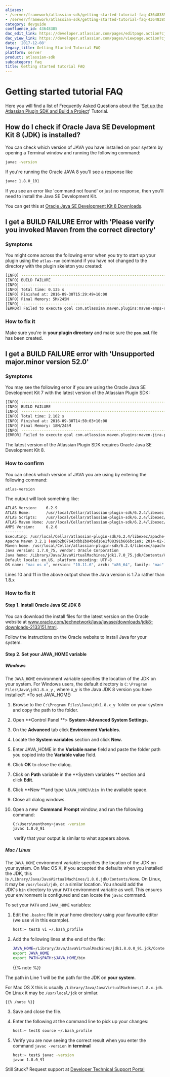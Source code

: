 ```yaml
---
aliases:
- /server/framework/atlassian-sdk/getting-started-tutorial-faq-43648385.html
- /server/framework/atlassian-sdk/getting-started-tutorial-faq-43648385.md
category: devguide
confluence_id: 43648385
dac_edit_link: https://developer.atlassian.com/pages/editpage.action?cjm=wozere&pageId=43648385
dac_view_link: https://developer.atlassian.com/pages/viewpage.action?cjm=wozere&pageId=43648385
date: '2017-12-08'
legacy_title: Getting Started Tutorial FAQ
platform: server
product: atlassian-sdk
subcategory: faq
title: Getting started tutorial FAQ
---
```

# Getting started tutorial FAQ

Here you will find a list of Frequently Asked Questions about the '[Set up the Atlassian Plugin SDK and Build a Project](/server/framework/atlassian-sdk/set-up-the-atlassian-plugin-sdk-and-build-a-project)' Tutorial.

## How do I check if Oracle Java SE Development Kit 8 (JDK) is installed?

You can check which version of JAVA you have installed on your system by opening a Terminal window and running the following command:

``` bash
javac -version
```

If you're running the Oracle JAVA 8 you'll see a response like 

``` bash
javac 1.8.0_101
```

If you see an error like 'command not found' or just no response, then you'll need to install the Java SE Development Kit.  

You can get this at <a href="http://www.oracle.com/technetwork/java/javase/downloads/jdk8-downloads-2133151.html" class="external-link">Oracle Java SE Development Kit 8 Downloads</a>.

## I get a BUILD FAILURE Error with 'Please verify you invoked Maven from the correct directory'

### Symptoms

You might come across the following error when you try to start up your plugin using the `atlas-run` command if you have not changed to the directory with the plugin skeleton you created:

``` bash
[INFO] ------------------------------------------------------------------------
[INFO] BUILD FAILURE
[INFO] ------------------------------------------------------------------------
[INFO] Total time: 0.135 s
[INFO] Finished at: 2016-09-30T15:29:49+10:00
[INFO] Final Memory: 5M/245M
[INFO] ------------------------------------------------------------------------
[ERROR] Failed to execute goal com.atlassian.maven.plugins:maven-amps-dispatcher-plugin:6.2.6:run (default-cli): Goal requires a project to execute but there is no POM in this directory (/Users/mpaisley/Test). Please verify you invoked Maven from the correct directory. -> [Help 1]
```

### How to fix it

Make sure you're in **your plugin directory** and make sure the **`pom.xml`** file has been created. 

## I get a BUILD FAILURE error with 'Unsupported major.minor version 52.0'

### Symptoms

You may see the following error if you are using the Oracle Java SE Development Kit 7 with the latest version of the Atlassian Plugin SDK:

``` bash
[INFO] ------------------------------------------------------------------------
[INFO] BUILD FAILURE
[INFO] ------------------------------------------------------------------------
[INFO] Total time: 2.102 s
[INFO] Finished at: 2016-09-30T14:50:03+10:00
[INFO] Final Memory: 18M/245M
[INFO] ------------------------------------------------------------------------
[ERROR] Failed to execute goal com.atlassian.maven.plugins:maven-jira-plugin:6.2.9-SNAPSHOT:compress-resources (default-compress-resources) on project myPlugin: Execution default-compress-resources of goal com.atlassian.maven.plugins:maven-jira-plugin:6.2.9-SNAPSHOT:compress-resources failed: Unable to load the mojo 'compress-resources' in the plugin 'com.atlassian.maven.plugins:maven-jira-plugin:6.2.9-SNAPSHOT' due to an API incompatibility: org.codehaus.plexus.component.repository.exception.ComponentLookupException: com/atlassian/maven/plugins/jira/JiraCompressResourcesMojo : Unsupported major.minor version 52.0
```

The latest version of the Atlassian Plugin SDK requires Oracle Java SE Development Kit 8.  

### How to confirm

You can check which version of JAVA you are using by entering the following command:

``` bash
atlas-version
```

The output will look something like:

``` bash
ATLAS Version:    6.2.9
ATLAS Home:       /usr/local/Cellar/atlassian-plugin-sdk/6.2.4/libexec
ATLAS Scripts:    /usr/local/Cellar/atlassian-plugin-sdk/6.2.4/libexec/bin
ATLAS Maven Home: /usr/local/Cellar/atlassian-plugin-sdk/6.2.4/libexec/apache-maven-3.2.1
AMPS Version:     6.2.6
--------
Executing: /usr/local/Cellar/atlassian-plugin-sdk/6.2.4/libexec/apache-maven-3.2.1/bin/mvn --version -gs /usr/local/Cellar/atlassian-plugin-sdk/6.2.4/libexec/apache-maven-3.2.1/conf/settings.xml
Apache Maven 3.2.1 (ea8b2b07643dbb1b84b6d16e1f08391b666bc1e9; 2014-02-15T04:37:52+10:00)
Maven home: /usr/local/Cellar/atlassian-plugin-sdk/6.2.4/libexec/apache-maven-3.2.1
Java version: 1.7.0_75, vendor: Oracle Corporation
Java home: /Library/Java/JavaVirtualMachines/jdk1.7.0_75.jdk/Contents/Home/jre
Default locale: en_US, platform encoding: UTF-8
OS name: "mac os x", version: "10.11.6", arch: "x86_64", family: "mac"
```

Lines 10 and 11 in the above output show the Java version is 1.7.x rather than 1.8.x

### How to fix it

#### Step 1. Install Oracle Java SE JDK 8

You can download the install files for the latest version on the Oracle website at <a href="http://www.oracle.com/technetwork/java/javase/downloads/jdk8-downloads-2133151.html" class="uri external-link">www.oracle.com/technetwork/java/javase/downloads/jdk8-downloads-2133151.html</a>.

Follow the instructions on the Oracle website to install Java for your system. 

#### Step 2. Set your JAVA\_HOME variable

##### Windows 

The `JAVA_HOME` environment variable specifies the location of the JDK on your system. For Windows users, the default directory is `C:\Program Files\Java\jdk1.8.x_y` , where x\_y is the Java JDK 8 version you have installed*. *To set JAVA\_HOME:

1.  Browse to the `C:\Program Files\Java\jdk1.8.x_y `folder on your system and copy the path to the folder.
2.  Open **Control Panel **&gt; **System**&gt;**Advanced System Settings.**
3.  On the **Advanced** tab click **Environment Variables.**
4.  Locate the **System variables** section and click **New.**
5.  Enter JAVA\_HOME in the **Variable name** field and paste the folder path you copied into the **Variable value** field.
6.  Click **OK** to close the dialog.
7.  Click on **Path** variable in the **System variables ** section and click **Edit**. 
8.  Click **New **and type `%JAVA_HOME%\bin `in the available space.
9.  Close all dialog windows.
10. Open a new  **Command Prompt** window, and run the following command:

    ``` bash
    C:\Users\manthony>javac -version
    javac 1.8.0_91
    ```

     verify that your output is similar to what appears above.

##### Mac / Linux

The `JAVA_HOME` environment variable specifies the location of the JDK on your system. On Mac OS X, if you accepted the defaults when you installed the JDK, this is `/Library/Java/JavaVirtualMachines/1.8.0.jdk/Contents/Home`. On Linux, it may be `/usr/local/jdk`, or a similar location. You should add the JDK's `bin` directory to your `PATH` environment variable as well. This ensures your environment is configured and can locate the `javac` command.

To set your `PATH` and `JAVA_HOME` variables:

1.  Edit the `.bashrc` file in your home directory using your favourite editor (we use vi in this example).

    ``` bash
    host:~ test$ vi ~/.bash_profile
    ```

2.  Add the following lines at the end of the file:

    ``` bash
    JAVA_HOME=/Library/Java/JavaVirtualMachines/jdk1.8.0.0_91.jdk/Contents/Home
    export JAVA_HOME
    export PATH=$PATH:$JAVA_HOME/bin
    ```

    {{% note %}}

The path in Line 1 will be the path for the JDK on **your system**.

For Mac OS X this is usually `/Library/Java/JavaVirtualMachines/1.8.x.jdk`. On Linux it may be `/usr/local/jdk` or similar.

    {{% /note %}}

3.  Save and close the file.
4.  Enter the following at the command line to pick up your changes:

    ``` bash
    host:~ test$ source ~/.bash_profile
    ```

5.  Verify you are now seeing the correct result when you enter the command `javac -version` in **terminal**

    ``` bash
    host:~ test$ javac -version
    javac 1.8.0_91 
    ```

Still Stuck? Request support at <a href="https://ecosystem.atlassian.net/servicedesk/customer/portal/14" class="external-link">Developer Technical Support Portal</a>
